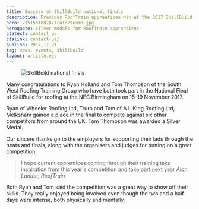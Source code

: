 ```yaml
---
title: Success at SkillBuild national finals
description: Previous RoofTrain apprentices win at the 2017 SkillBuild national finals.
hero: v1515518078/train/team3.jpg
heroquote: silver medals for RoofTrain apprentices
ctatext: contact us
ctalink: contact-us/
publish: 2017-11-21
tag: news, events, skillbuild
layout: article.ejs
---
```


<figure data-href="[imagecdn]v1516299894/train/training-centre3.jpg" class="progressive replace inline">
  <img src="[imagecdn]c_scale,w_50/v1516299894/train/training-centre3.jpg" alt="SkillBuild national finals" class="preview" />
</figure>

Many congratulations to Ryan Holland and Tom Thompson of the South West Roofing Training Group who have both took part in the National Final of SkillBuild for roofing at the NEC Birmingham on 15-19 November 2017.

Ryan of Wheeler Roofing Ltd, Truro and Tom of A L King Roofing Ltd, Melksham gained a place in the final to compete against six other competitors from around the UK. Tom Thompson was awarded a Silver Medal.

Our sincere thanks go to the employers for supporting their lads through the heats and finals, along with the organisers and judges for putting on a great competition.

> I hope current apprentices coming through their training take inspiration from this year's competition and take part next year
<cite>Alan Lander, RoofTrain</cite>

Both Ryan and Tom said the competition was a great way to show off their skills. They really enjoyed being involved even though the two and a half days were intense, both physically and mentally.
